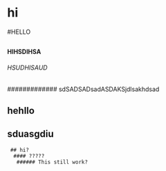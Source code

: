 # hi
#HELLO
##
#### HIHSDIHSA
######            HSUDHISAUD
############# sdSADSADsadASDAKSjdlsakhdsad
## hehllo



  ## sduasgdiu
     ## hi?
      #### ?????
       ###### This still work?

